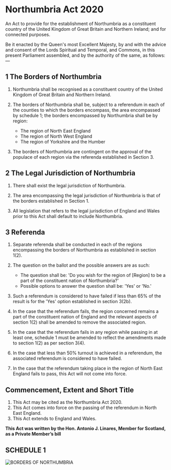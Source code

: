 # Northumbria Act 2020

An Act to provide for the establishment of Northumbria as a constituent country of the United Kingdom of Great Britain and Northern Ireland; and for connected purposes.

Be it enacted by the Queen's most Excellent Majesty, by and with the advice and consent of the Lords Spiritual and Temporal, and Commons, in this present Parliament assembled, and by the authority of the same, as follows:—

## 1 The Borders of Northumbria

1. Northumbria shall be recognised as a constituent country of the United Kingdom of Great Britain and Northern Ireland.

2. The borders of Northumbria shall be, subject to a referendum in each of the counties to which the borders encompass, the area encompassed by schedule 1; the borders encompassed by Northumbria shall be by region:
    * The region of North East England
    * The region of North West England
    * The region of Yorkshire and the Humber

3. The borders of Northumbria are contingent on the approval of the populace of each region via the referenda established in Section 3.

## 2 The Legal Jurisdiction of Northumbria

1. There shall exist the legal jurisdiction of Northumbria.

2. The area encompassing the legal jurisdiction of Northumbria is that of the borders established in Section 1.

3. All legislation that refers to the legal jurisdiction of England and Wales prior to this Act shall default to include Northumbria.

## 3 Referenda

1. Separate referenda shall be conducted in each of the regions encompassing the borders of Northumbria as established in section 1(2).

2. The question on the ballot and the possible answers are as such:
    * The question shall be: 'Do you wish for the region of [Region] to be a part of the constituent nation of Northumbria?'
    * Possible options to answer the question shall be: 'Yes' or 'No.'

3. Such a referendum is considered to have failed if less than 65% of the result is for the 'Yes' option established in section 3(2b).

4. In the case that the referendum fails, the region concerned remains a part of the constituent nation of England and the relevant aspects of section 1(2) shall be amended to remove the associated region.

5. In the case that the referendum fails in any region while passing in at least one, schedule 1 must be amended to reflect the amendments made to section 1(2) as per section 3(4).

6. In the case that less than 50% turnout is achieved in a referendum, the associated referendum is considered to have failed.

7. In the case that the referendum taking place in the region of North East England fails to pass, this Act will not come into force.

## Commencement, Extent and Short Title

1. This Act may be cited as the Northumbria Act 2020.
2. This Act comes into force on the passing of the referendum in North East England.
3. This Act extends to England and Wales.

**This Act was written by the Hon. Antonio J. Linares, Member for Scotland, as a Private Member’s bill**

## SCHEDULE 1

![BORDERS OF NORTHUMBRIA](https://upload.wikimedia.org/wikipedia/commons/thumb/2/2a/Northern_England.svg/800px-Northern_England.svg.png)
